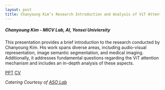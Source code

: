 ```yaml
---
layout: post
title: Chanyoung Kim’s Research Introduction and Analysis of ViT Attention Mechanism
---
```


<h5>
    Chanyoung Kim - MICV Lab, AI, Yonsei Univiersity
</h5>

This presentation provides a brief introduction to the research conducted by Chanyoung Kim. His work spans diverse areas, including audio-visual representation, image semantic segmentation, and medical imaging. Additionally, it addresses fundamental questions regarding the ViT attention mechanism and includes an in-depth analysis of these aspects.

[PPT](https://drive.google.com/file/d/1e0rvDgeyR6DnLNkVnrH58Pq_vnECxsOU/view?usp=share_link)
[CV](https://kochanha.github.io/)

<i>
    Catering Courtesy of <a href="https://sites.google.com/view/asolabysu/home">ASO Lab</a>
</i>